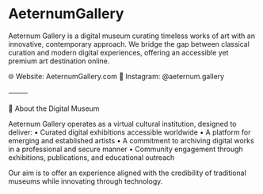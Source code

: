 # AeternumGallery


Aeternum Gallery is a digital museum curating timeless works of art with an innovative, contemporary approach.
We bridge the gap between classical curation and modern digital experiences, offering an accessible yet premium art destination online.

🌐 Website: AeternumGallery.com
📸 Instagram: @aeternum.gallery

⸻

📖 About the Digital Museum

Aeternum Gallery operates as a virtual cultural institution, designed to deliver:
	•	Curated digital exhibitions accessible worldwide
	•	A platform for emerging and established artists
	•	A commitment to archiving digital works in a professional and secure manner
	•	Community engagement through exhibitions, publications, and educational outreach

Our aim is to offer an experience aligned with the credibility of traditional museums while innovating through technology.
